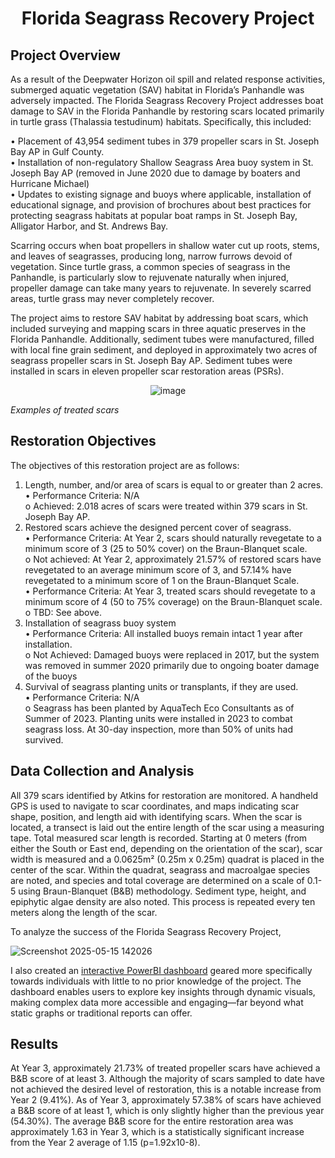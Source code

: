 <div align="center">

# Florida Seagrass Recovery Project

</div>

## Project Overview

As a result of the Deepwater Horizon oil spill and related response activities, submerged aquatic vegetation (SAV) habitat in Florida’s Panhandle was adversely impacted. The Florida Seagrass Recovery Project addresses boat damage to SAV in the Florida Panhandle by restoring scars located primarily in turtle grass (Thalassia testudinum) habitats. Specifically, this included:

•	Placement of 43,954 sediment tubes in 379 propeller scars in St. Joseph Bay AP in Gulf County. <br />
•	Installation of non-regulatory Shallow Seagrass Area buoy system in St. Joseph Bay AP (removed in June 2020 due to damage by boaters and Hurricane Michael)<br />
•	Updates to existing signage and buoys where applicable, installation of educational signage, and provision of brochures about best practices for protecting seagrass habitats at popular boat ramps in St. Joseph Bay, Alligator Harbor, and St. Andrews Bay.

Scarring occurs when boat propellers in shallow water cut up roots, stems, and leaves of seagrasses, producing long, narrow furrows devoid of vegetation. Since turtle grass, a common species of seagrass in the Panhandle, is particularly slow to rejuvenate naturally when injured, propeller damage can take many years to rejuvenate. In severely scarred areas, turtle grass may never completely recover.  

The project aims to restore SAV habitat by addressing boat scars, which included surveying and mapping scars in three aquatic preserves in the Florida Panhandle. Additionally, sediment tubes were manufactured, filled with local fine grain sediment, and deployed in approximately two acres of seagrass propeller scars in St. Joseph Bay AP. Sediment tubes were installed in scars in eleven propeller scar restoration areas (PSRs).

<div align="center">
  
![image](https://github.com/user-attachments/assets/13c5c77a-d5e5-416f-bbfd-e4c769dee827)

</div>

_Examples of treated scars_

## Restoration Objectives

The objectives of this restoration project are as follows:

1.	Length, number, and/or area of scars is equal to or greater than 2 acres.<br/>
•	Performance Criteria: N/A<br/>
o	Achieved: 2.018 acres of scars were treated within 379 scars in St. Joseph Bay AP.<br/>
2.	Restored scars achieve the designed percent cover of seagrass.<br/>
•	Performance Criteria: At Year 2, scars should naturally revegetate to a minimum score of 3 (25 to 50% cover) on the Braun-Blanquet scale.<br/>
o	Not achieved: At Year 2, approximately 21.57% of restored scars have revegetated to an average minimum score of 3, and 57.14% have revegetated to a minimum score of 1 on the Braun-Blanquet Scale.<br/>
•	Performance Criteria: At Year 3, treated scars should revegetate to a minimum score of 4 (50 to 75% coverage) on the Braun-Blanquet scale.<br/>
o	TBD: See above.<br/>
3.	Installation of seagrass buoy system <br/>
•	Performance Criteria: All installed buoys remain intact 1 year after installation.<br/>
o	Not Achieved: Damaged buoys were replaced in 2017, but the system was removed in summer 2020 primarily due to ongoing boater damage of the buoys<br/>
4.	Survival of seagrass planting units or transplants, if they are used. <br/>
•	Performance Criteria: N/A<br/>
o	Seagrass has been planted by AquaTech Eco Consultants as of Summer of 2023. Planting units were installed in 2023 to combat seagrass loss. At 30-day inspection, more than 50% of units had survived. <br/>

## Data Collection and Analysis

All 379 scars identified by Atkins for restoration are monitored. A handheld GPS is used to navigate to scar coordinates, and maps indicating scar shape, position, and length aid with identifying scars. When the scar is located, a transect is laid out the entire length of the scar using a measuring tape. Total measured scar length is recorded. Starting at 0 meters (from either the South or East end, depending on the orientation of the scar), scar width is measured and a 0.0625m² (0.25m x 0.25m) quadrat is placed in the center of the scar. Within the quadrat, seagrass and macroalgae species are noted, and species and total coverage are determined on a scale of 0.1-5 using Braun-Blanquet (B&B) methodology. Sediment type, height, and epiphytic algae density are also noted. This process is repeated every ten meters along the length of the scar.

To analyze the success of the Florida Seagrass Recovery Project,

![Screenshot 2025-05-15 142026](https://github.com/user-attachments/assets/a7c72bc9-3b65-4249-8347-3573053167b9)

I also created an [interactive PowerBI dashboard](https://app.powerbi.com/view?r=eyJrIjoiODhhZGQxZmYtYjYzYy00MTQ0LWI3M2EtZmE3NzdlODdlOGE3IiwidCI6ImI2MjAxOTYwLTQ1YmEtNGI3OC1iMDgwLWYxYzQzM2ZmNmUzNiIsImMiOjZ9) geared more specifically towards individuals with little to no prior knowledge of the project. The dashboard enables users to explore key insights through dynamic visuals, making complex data more accessible and engaging—far beyond what static graphs or traditional reports can offer.

## Results

At Year 3, approximately 21.73% of treated propeller scars have achieved a B&B score of at least 3. Although the majority of scars sampled to date have not achieved the desired level of restoration, this is a notable increase from Year 2 (9.41%). As of Year 3, approximately 57.38% of scars have achieved a B&B score of at least 1, which is only slightly higher than the previous year (54.30%). The average B&B score for the entire restoration area was approximately 1.63 in Year 3, which is a statistically significant increase from the Year 2 average of 1.15 (p=1.92x10-8).  


